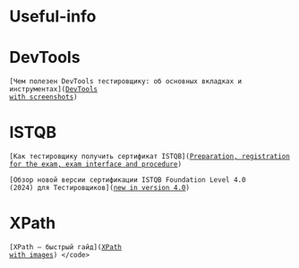 # Useful-info

# DevTools

<code>[Чем полезен DevTools тестировщику: об основных вкладках и инструментах]([DevTools with screenshots](https://habr.com/ru/articles/768830/))
</code>


# ISTQB

<code>[Как тестировщику получить сертификат  ISTQB]([Preparation, registration for the exam, exam interface and procedure](https://habr.com/ru/articles/768830/))
</code>

<code>[Обзор новой версии сертификации ISTQB Foundation Level 4.0 (2024) для Тестировщиков]([new in version 4.0](https://habr.com/ru/articles/768830/))
</code>

# XPath

<code>[XPath — быстрый гайд]([XPath with images]([https://habr.com/ru/articles/768830/](https://testengineer.ru/xpath-quick-guide/)https://testengineer.ru/xpath-quick-guide/))
</code>


